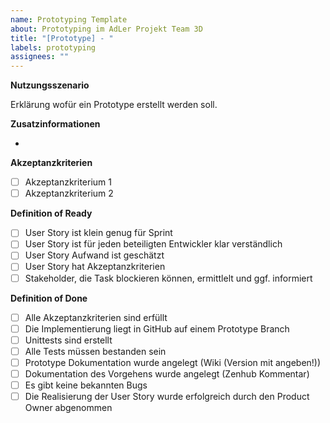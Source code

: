 ```yaml
---
name: Prototyping Template
about: Prototyping im AdLer Projekt Team 3D
title: "[Prototype] - "
labels: prototyping
assignees: ""
---
```


**Nutzungsszenario**

Erklärung wofür ein Prototype erstellt werden soll.

**Zusatzinformationen**

-

**Akzeptanzkriterien**

- [ ] Akzeptanzkriterium 1
- [ ] Akzeptanzkriterium 2

**Definition of Ready**

- [ ] User Story ist klein genug für Sprint
- [ ] User Story ist für jeden beteiligten Entwickler klar verständlich
- [ ] User Story Aufwand ist geschätzt
- [ ] User Story hat Akzeptanzkriterien
- [ ] Stakeholder, die Task blockieren können, ermittlelt und ggf. informiert

**Definition of Done**

- [ ] Alle Akzeptanzkriterien sind erfüllt
- [ ] Die Implementierung liegt in GitHub auf einem Prototype Branch
- [ ] Unittests sind erstellt
- [ ] Alle Tests müssen bestanden sein
- [ ] Prototype Dokumentation wurde angelegt (Wiki (Version mit angeben!))
- [ ] Dokumentation des Vorgehens wurde angelegt (Zenhub Kommentar)
- [ ] Es gibt keine bekannten Bugs
- [ ] Die Realisierung der User Story wurde erfolgreich durch den Product Owner abgenommen
